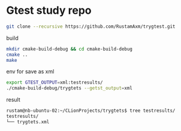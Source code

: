 # Gtest study repo
```bash
git clone --recursive https://github.com/RustamAxm/trygtest.git
```
build
```bash
mkdir cmake-build-debug && cd cmake-build-debug
cmake ..
make
```
env for save as xml
```bash
export GTEST_OUTPUT=xml:testresults/
./cmake-build-debug/trygtets --getst_output=xml
```
result 
```bash
rustam@nb-ubuntu-02:~/CLionProjects/trygtets$ tree testresults/
testresults/
└── trygtets.xml
```